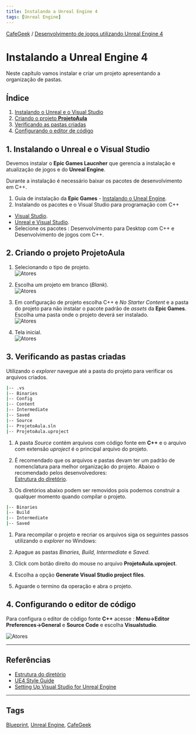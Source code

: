 ```yaml
---
title: Instalando a Unreal Engine 4
tags: [Unreal Engine]
---
```


[CafeGeek](https://myerco.github.io/unreal-engine)  / [Desenvolvimento de jogos utilizando Unreal Engine 4](https://myerco.github.io/unreal-engine/unreal.html)
# Instalando a Unreal Engine 4
Neste capítulo vamos instalar e criar um projeto apresentando a organização de pastas.

## Índice
1. [Instalando o Unreal e o Visual Studio](#1)
1. [Criando o projeto **ProjetoAula**](#2)
1. [Verificando as pastas criadas](#3)
1. [Configurando o editor de código](#4)

<a name="1"></a>
## 1. Instalando o Unreal e o Visual Studio
Devemos instalar o **Epic Games Laucnher** que gerencia a instalação e atualização de jogos e do **Unreal Engine**.

Durante a instalação é necessário baixar os pacotes de desenvolvimento em C++.

1. Guia de instalação da **Epic Games** - [Instalando o Uneal Engine](https://docs.unrealengine.com/en-US/GettingStarted/Installation/index.html).
1. Instalando os pacotes e o Visual Studio para programação com C++
  - [Visual Studio](https://visualstudio.microsoft.com/pt-br/?rr=https%3A%2F%2Fwww.google.com%2F).
  - [Unreal e Visual Studio](https://docs.unrealengine.com/en-US/Programming/Development/VisualStudioSetup/index.html).
  - Selecione os pacotes : Desenvolvimento para Desktop com C++ e Desenvolvimento de jogos com C++.  

<a name="2"></a>
## 2. Criando o projeto ProjetoAula
1. Selecionando o tipo de projeto.    
![Atores](https://myerco.github.io/unreal-engine/imagens/projeto/projeto1.png)

1. Escolha um projeto em branco (*Blank*).  
 ![Atores](https://myerco.github.io/unreal-engine/imagens/projeto/projeto2.png)

1. Em configuração de projeto escolha C++ e *No Starter Content* e a pasta do projeto para não instalar o pacote padrão de *assets* da **Epic Games**.  
  Escolha uma pasta onde o projeto deverá ser instalado.  
![Atores](https://myerco.github.io/unreal-engine/imagens/projeto/projeto3.png)
1. Tela inicial.  
![Atores](https://myerco.github.io/unreal-engine/imagens/projeto/projeto4.png)

<a name="3"></a>
## 3. Verificando as pastas criadas
Utilizando o *explorer* navegue até a pasta do projeto para verificar os arquivos criados.

```bash
|-- .vs
|-- Binaries
|-- Config
|-- Content
|-- Intermediate
|-- Saved
|-- Source
|-- ProjetoAula.sln
|-- ProjetoAula.uproject
```

1. A pasta *Source* contém arquivos com código
fonte em **C++** e o arquivo com extensão *uproject* é o principal arquivo do projeto.

1. É recomendado que os arquivos e pastas devam ter um padrão de nomenclatura para melhor organização do projeto.
  Abaixo o recomendado pelos desenvolvedores:  
  [Estrutura do diretório](https://docs.unrealengine.com/en-US/Engine/Basics/DirectoryStructure/index.html).

1.  Os diretórios abaixo podem ser removidos pois podemos construir a qualquer momento
quando compilar o projeto.

```bash
|-- Binaries
|-- Build
|-- Intermediate
|-- Saved
```
1. Para recompilar o projeto e recriar os arquivos siga os seguintes passos utilizando o *explorer* no Windows:

  1. Apague as pastas *Binaries, Build, Intermediate* e *Saved*.
  1. Click com botão direito do mouse no arquivo **ProjetoAula.uproject**.
  1. Escolha a opção **Generate Visual Studio project files**.
  1. Aguarde o termino da operação e abra o projeto.

<a name="4"></a>
## 4. Configurando o editor de código
Para configura o editor de código fonte **C++** acesse :
**Menu->Editor Preferences->General** e **Source Code** e escolha **Visualstudio**.

![Atores](https://myerco.github.io/unreal-engine//imagens/projeto/projeto6.png)

***
## Referências

- [Estrutura do diretório](https://docs.unrealengine.com/en-US/Engine/Basics/DirectoryStructure/index.html)  
- [UE4 Style Guide](https://github.com/Allar/ue4-style-guide/blob/master/README.md#unreal-engine-4-linter-plugin)
- [Setting Up Visual Studio for Unreal Engine](https://docs.unrealengine.com/en-US/Programming/Development/VisualStudioSetup/index.html)

***
## Tags
[Blueprint](https://myerco.github.io/unreal-engine/modulo1/blueprint.html), [Unreal Engine](https://myerco.github.io/unreal-engine/unreal.html), [CafeGeek](https://myerco.github.io/unreal-engine/)

